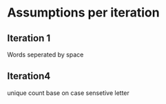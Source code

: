 # Assumptions per iteration

## Iteration 1

Words seperated by space

## Iteration4
unique count base on case sensetive letter
